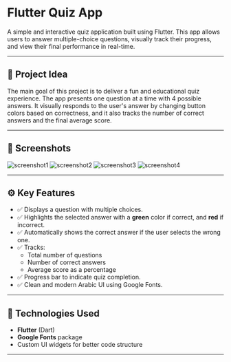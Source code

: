 # Flutter Quiz App

A simple and interactive quiz application built using Flutter. This app allows users to answer multiple-choice questions, visually track their progress, and view their final performance in real-time.

---

## 🎯 Project Idea

The main goal of this project is to deliver a fun and educational quiz experience. The app presents one question at a time with 4 possible answers. It visually responds to the user's answer by changing button colors based on correctness, and it also tracks the number of correct answers and the final average score.

---

## 📸 Screenshots
![screenshot1](assests/S1.png)
![screenshot2](assests/S2.png)
![screenshot3](assests/S3.png)
![screenshot4](assests/S4.png)



---

## ⚙️ Key Features

- ✅ Displays a question with multiple choices.
- ✅ Highlights the selected answer with a **green** color if correct, and **red** if incorrect.
- ✅ Automatically shows the correct answer if the user selects the wrong one.
- ✅ Tracks:
  - Total number of questions
  - Number of correct answers
  - Average score as a percentage
- ✅ Progress bar to indicate quiz completion.
- ✅ Clean and modern Arabic UI using Google Fonts.

---

## 🧠 Technologies Used

- **Flutter** (Dart)
- **Google Fonts** package
- Custom UI widgets for better code structure

---
